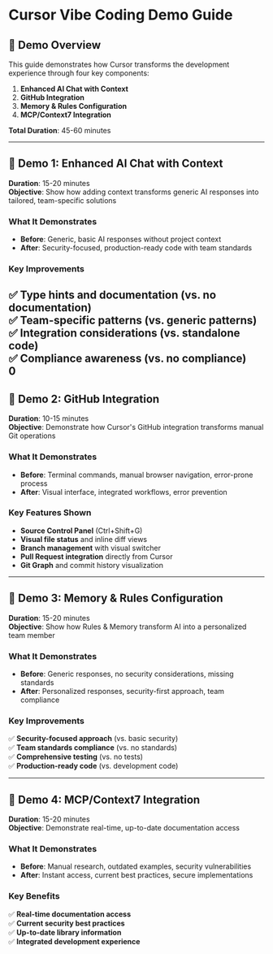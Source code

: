 # Cursor Vibe Coding Demo Guide

## 🎯 Demo Overview

This guide demonstrates how Cursor transforms the development experience through four key components:
1. **Enhanced AI Chat with Context**
2. **GitHub Integration** 
3. **Memory & Rules Configuration**
4. **MCP/Context7 Integration**

**Total Duration**: 45-60 minutes

---

## 🚀 Demo 1: Enhanced AI Chat with Context

**Duration**: 15-20 minutes  
**Objective**: Show how adding context transforms generic AI responses into tailored, team-specific solutions

### What It Demonstrates
- **Before**: Generic, basic AI responses without project context
- **After**: Security-focused, production-ready code with team standards

### Key Improvements

✅ **Type hints and documentation** (vs. no documentation)  
✅ **Team-specific patterns** (vs. generic patterns)  
✅ **Integration considerations** (vs. standalone code)  
✅ **Compliance awareness** (vs. no compliance)  
0
---

## 🔗 Demo 2: GitHub Integration

**Duration**: 10-15 minutes  
**Objective**: Demonstrate how Cursor's GitHub integration transforms manual Git operations

### What It Demonstrates
- **Before**: Terminal commands, manual browser navigation, error-prone process
- **After**: Visual interface, integrated workflows, error prevention

### Key Features Shown
- **Source Control Panel** (Ctrl+Shift+G)
- **Visual file status** and inline diff views
- **Branch management** with visual switcher
- **Pull Request integration** directly from Cursor
- **Git Graph** and commit history visualization

---

## 🧠 Demo 3: Memory & Rules Configuration

**Duration**: 15-20 minutes  
**Objective**: Show how Rules & Memory transform AI into a personalized team member

### What It Demonstrates
- **Before**: Generic responses, no security considerations, missing standards
- **After**: Personalized responses, security-first approach, team compliance

### Key Improvements
✅ **Security-focused approach** (vs. basic security)  
✅ **Team standards compliance** (vs. no standards)  
✅ **Comprehensive testing** (vs. no tests)  
✅ **Production-ready code** (vs. development code)  

---

## 🔌 Demo 4: MCP/Context7 Integration

**Duration**: 15-20 minutes  
**Objective**: Demonstrate real-time, up-to-date documentation access

### What It Demonstrates
- **Before**: Manual research, outdated examples, security vulnerabilities
- **After**: Instant access, current best practices, secure implementations

### Key Benefits
✅ **Real-time documentation access**  
✅ **Current security best practices**  
✅ **Up-to-date library information**  
✅ **Integrated development experience**  





